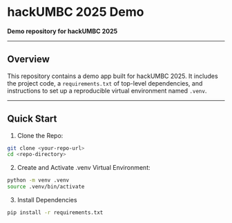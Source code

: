 # hackUMBC 2025 Demo

**Demo repository for hackUMBC 2025**

---

## Overview
This repository contains a demo app built for hackUMBC 2025. It includes the project code, a `requirements.txt` of top-level dependencies, and instructions to set up a reproducible virtual environment named `.venv`.

---

## Quick Start

1. Clone the Repo:
```bash
git clone <your-repo-url>
cd <repo-directory>
```

2. Create and Activate .venv Virtual Environment:
```bash
python -m venv .venv
source .venv/bin/activate
```

3. Install Dependencies
```bash
pip install -r requirements.txt
```